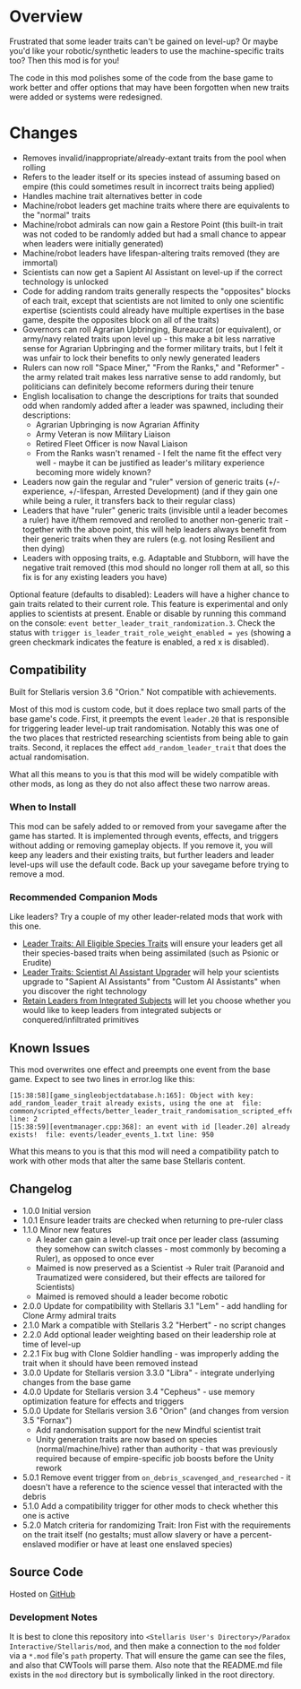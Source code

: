 # Overview

Frustrated that some leader traits can't be gained on level-up?  Or maybe you'd like your robotic/synthetic leaders to use the machine-specific traits too?  Then this mod is for you!

The code in this mod polishes some of the code from the base game to work better and offer options that may have been forgotten when new traits were added or systems were redesigned.

# Changes

* Removes invalid/inappropriate/already-extant traits from the pool when rolling
* Refers to the leader itself or its species instead of assuming based on empire (this could sometimes result in incorrect traits being applied)
* Handles machine trait alternatives better in code
* Machine/robot leaders get machine traits where there are equivalents to the "normal" traits
* Machine/robot admirals can now gain a Restore Point (this built-in trait was not coded to be randomly added but had a small chance to appear when leaders were initially generated)
* Machine/robot leaders have lifespan-altering traits removed (they are immortal)
* Scientists can now get a Sapient AI Assistant on level-up if the correct technology is unlocked
* Code for adding random traits generally respects the "opposites" blocks of each trait, except that scientists are not limited to only one scientific expertise (scientists could already have multiple expertises in the base game, despite the opposites block on all of the traits)
* Governors can roll Agrarian Upbringing, Bureaucrat (or equivalent), or army/navy related traits upon level up - this make a bit less narrative sense for Agrarian Upbringing and the former military traits, but I felt it was unfair to lock their benefits to only newly generated leaders
* Rulers can now roll "Space Miner," "From the Ranks," and "Reformer" - the army related trait makes less narrative sense to add randomly, but politicians can definitely become reformers during their tenure
* English localisation to change the descriptions for traits that sounded odd when randomly added after a leader was spawned, including their descriptions:
    * Agrarian Upbringing is now Agrarian Affinity
    * Army Veteran is now Military Liaison
    * Retired Fleet Officer is now Naval Liaison
    * From the Ranks wasn't renamed - I felt the name fit the effect very well - maybe it can be justified as leader's military experience becoming more widely known?
* Leaders now gain the regular and "ruler" version of generic traits (+/-experience, +/-lifespan, Arrested Development) (and if they gain one while being a ruler, it transfers back to their regular class)
* Leaders that have "ruler" generic traits (invisible until a leader becomes a ruler) have it/them removed and rerolled to another non-generic trait - together with the above point, this will help leaders always benefit from their generic traits when they are rulers (e.g. not losing Resilient and then dying)
* Leaders with opposing traits, e.g. Adaptable and Stubborn, will have the negative trait removed (this mod should no longer roll them at all, so this fix is for any existing leaders you have)

Optional feature (defaults to disabled): Leaders will have a higher chance to gain traits related to their current role.  This feature is experimental and only applies to scientists at present.  Enable or disable by running this command on the console: `event better_leader_trait_randomization.3`.  Check the status with `trigger is_leader_trait_role_weight_enabled = yes` (showing a green checkmark indicates the feature is enabled, a red x is disabled).

## Compatibility

Built for Stellaris version 3.6 "Orion."  Not compatible with achievements.

Most of this mod is custom code, but it does replace two small parts of the base game's code.  First, it preempts the event `leader.20` that is responsible for triggering leader level-up trait randomisation.  Notably this was one of the two places that restricted researching scientists from being able to gain traits.  Second, it replaces the effect `add_random_leader_trait` that does the actual randomisation.

What all this means to you is that this mod will be widely compatible with other mods, as long as they do not also affect these two narrow areas.

### When to Install

This mod can be safely added to or removed from your savegame after the game has started. It is implemented through events, effects, and triggers without adding or removing gameplay objects. If you remove it, you will keep any leaders and their existing traits, but further leaders and leader level-ups will use the default code. Back up your savegame before trying to remove a mod.

### Recommended Companion Mods

Like leaders?  Try a couple of my other leader-related mods that work with this one.

* [Leader Traits: All Eligible Species Traits](https://steamcommunity.com/sharedfiles/filedetails/?id=2499031295) will ensure your leaders get all their species-based traits when being assimilated (such as Psionic or Erudite)
* [Leader Traits: Scientist AI Assistant Upgrader](https://steamcommunity.com/sharedfiles/filedetails/?id=2498166286) will help your scientists upgrade to "Sapient AI Assistants" from "Custom AI Assistants" when you discover the right technology
* [Retain Leaders from Integrated Subjects](https://steamcommunity.com/sharedfiles/filedetails/?id=2553818684) will let you choose whether you would like to keep leaders from integrated subjects or conquered/infiltrated primitives

## Known Issues

This mod overwrites one effect and preempts one event from the base game.  Expect to see two lines in error.log like this:

```
[15:38:58][game_singleobjectdatabase.h:165]: Object with key: add_random_leader_trait already exists, using the one at  file: common/scripted_effects/better_leader_trait_randomisation_scripted_effect_overrides.txt line: 2
[15:38:59][eventmanager.cpp:368]: an event with id [leader.20] already exists!  file: events/leader_events_1.txt line: 950
```

What this means to you is that this mod will need a compatibility patch to work with other mods that alter the same base Stellaris content.

## Changelog

* 1.0.0 Initial version
* 1.0.1 Ensure leader traits are checked when returning to pre-ruler class
* 1.1.0 Minor new features
    * A leader can gain a level-up trait once per leader class (assuming they somehow can switch classes - most commonly by becoming a Ruler), as opposed to once ever
    * Maimed is now preserved as a Scientist -> Ruler trait (Paranoid and Traumatized were considered, but their effects are tailored for Scientists)
    * Maimed is removed should a leader become robotic
* 2.0.0 Update for compatibility with Stellaris 3.1 "Lem" - add handling for Clone Army admiral traits
* 2.1.0 Mark a compatible with Stellaris 3.2 "Herbert" - no script changes
* 2.2.0 Add optional leader weighting based on their leadership role at time of level-up
* 2.2.1 Fix bug with Clone Soldier handling - was improperly adding the trait when it should have been removed instead
* 3.0.0 Update for Stellaris version 3.3.0 "Libra" - integrate underlying changes from the base game
* 4.0.0 Update for Stellaris version 3.4 "Cepheus" - use memory optimization feature for effects and triggers
* 5.0.0 Update for Stellaris version 3.6 "Orion" (and changes from version 3.5 "Fornax")
    * Add randomisation support for the new Mindful scientist trait
    * Unity generation traits are now based on species (normal/machine/hive) rather than authority - that was previously required because of empire-specific job boosts before the Unity rework
* 5.0.1 Remove event trigger from `on_debris_scavenged_and_researched` - it doesn't have a reference to the science vessel that interacted with the debris
* 5.1.0 Add a compatibility trigger for other mods to check whether this one is active
* 5.2.0 Match criteria for randomizing Trait: Iron Fist with the requirements on the trait itself (no gestalts; must allow slavery or have a percent-enslaved modifier or have at least one enslaved species)

## Source Code

Hosted on [GitHub](https://github.com/corsairmarks/leader_trait_randomisation_enhancement)

### Development Notes

It is best to clone this repository into `<Stellaris User's Directory>/Paradox Interactive/Stellaris/mod`, and then make a connection to the `mod` folder via a `*.mod` file's `path` property.  That will ensure the game can see the files, and also that CWTools will parse them.  Also note that the README.md file exists in the `mod` directory but is symbolically linked in the root directory.